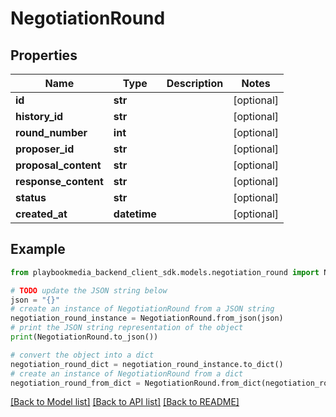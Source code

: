 # NegotiationRound


## Properties

Name | Type | Description | Notes
------------ | ------------- | ------------- | -------------
**id** | **str** |  | [optional] 
**history_id** | **str** |  | [optional] 
**round_number** | **int** |  | [optional] 
**proposer_id** | **str** |  | [optional] 
**proposal_content** | **str** |  | [optional] 
**response_content** | **str** |  | [optional] 
**status** | **str** |  | [optional] 
**created_at** | **datetime** |  | [optional] 

## Example

```python
from playbookmedia_backend_client_sdk.models.negotiation_round import NegotiationRound

# TODO update the JSON string below
json = "{}"
# create an instance of NegotiationRound from a JSON string
negotiation_round_instance = NegotiationRound.from_json(json)
# print the JSON string representation of the object
print(NegotiationRound.to_json())

# convert the object into a dict
negotiation_round_dict = negotiation_round_instance.to_dict()
# create an instance of NegotiationRound from a dict
negotiation_round_from_dict = NegotiationRound.from_dict(negotiation_round_dict)
```
[[Back to Model list]](../README.md#documentation-for-models) [[Back to API list]](../README.md#documentation-for-api-endpoints) [[Back to README]](../README.md)


